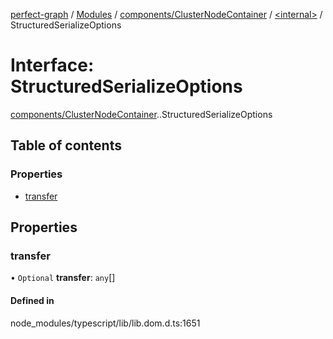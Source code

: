 [perfect-graph](../README.md) / [Modules](../modules.md) / [components/ClusterNodeContainer](../modules/components_ClusterNodeContainer.md) / [<internal\>](../modules/components_ClusterNodeContainer._internal_.md) / StructuredSerializeOptions

# Interface: StructuredSerializeOptions

[components/ClusterNodeContainer](../modules/components_ClusterNodeContainer.md).[<internal>](../modules/components_ClusterNodeContainer._internal_.md).StructuredSerializeOptions

## Table of contents

### Properties

- [transfer](components_ClusterNodeContainer._internal_.StructuredSerializeOptions.md#transfer)

## Properties

### transfer

• `Optional` **transfer**: `any`[]

#### Defined in

node_modules/typescript/lib/lib.dom.d.ts:1651
